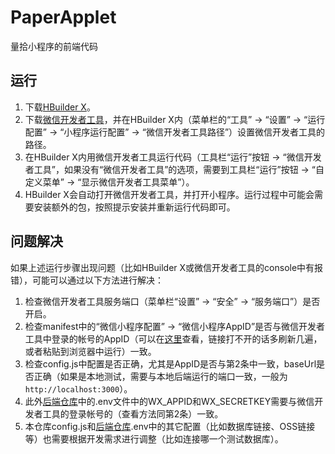 # PaperApplet

量拾小程序的前端代码

## 运行
1. 下载[HBuilder X](https://www.dcloud.io/hbuilderx.html?lang=en)。
2. 下载[微信开发者工具](https://developers.weixin.qq.com/miniprogram/dev/devtools/download.html)，并在HBuilder X内（菜单栏的“工具” -> “设置” -> “运行配置” -> “小程序运行配置” -> “微信开发者工具路径”）设置微信开发者工具的路径。
3. 在HBuilder X内用微信开发者工具运行代码（工具栏“运行”按钮 -> “微信开发者工具”，如果没有“微信开发者工具”的选项，需要到工具栏“运行”按钮 -> “自定义菜单” -> “显示微信开发者工具菜单”）。
4. HBuilder X会自动打开微信开发者工具，并打开小程序。运行过程中可能会需要安装额外的包，按照提示安装并重新运行代码即可。

## 问题解决
如果上述运行步骤出现问题（比如HBuilder X或微信开发者工具的console中有报错），可能可以通过以下方法进行解决：
1. 检查微信开发者工具服务端口（菜单栏“设置” -> “安全” -> “服务端口”）是否开启。
2. 检查manifest中的“微信小程序配置” -> “微信小程序AppID”是否与微信开发者工具中登录的帐号的AppID（可以在[这里](https://developers.weixin.qq.com/sandbox?tab=miniprogram&hl=zh)查看，链接打不开的话多刷新几遍，或者粘贴到浏览器中运行）一致。
3. 检查config.js中配置是否正确，尤其是AppID是否与第2条中一致，baseUrl是否正确（如果是本地测试，需要与本地后端运行的端口一致，一般为`http://localhost:3000`）。
4. 此外[后端仓库](https://github.com/DatatenAI/ChatPaperAPI)中的.env文件中的WX_APPID和WX_SECRETKEY需要与微信开发者工具的登录帐号的（查看方法同第2条）一致。
5. 本仓库config.js和[后端仓库](https://github.com/DatatenAI/ChatPaperAPI).env中的其它配置（比如数据库链接、OSS链接等）也需要根据开发需求进行调整（比如连接哪一个测试数据库）。
